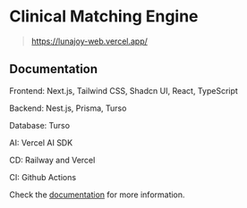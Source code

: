 # Clinical Matching Engine

> https://lunajoy-web.vercel.app/

## Documentation

Frontend: Next.js, Tailwind CSS, Shadcn UI, React, TypeScript

Backend: Nest.js, Prisma, Turso

Database: Turso

AI: Vercel AI SDK

CD: Railway and Vercel

CI: Github Actions

Check the [documentation](./docs/README.md) for more information.
